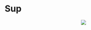 # Sup
<p align="center">
  <img src="https://media1.tenor.com/images/0ad7e4ac2dbe852fa8918a900833edd2/tenor.gif?itemid=5217864"></img>
</p>
